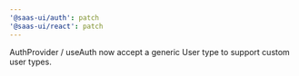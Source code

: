 ```yaml
---
'@saas-ui/auth': patch
'@saas-ui/react': patch
---
```


AuthProvider / useAuth now accept a generic User type to support custom user types.
